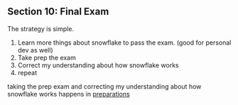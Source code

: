 ## Section 10: Final Exam

The strategy is simple.

1. Learn more things about snowflake to pass the exam. (good for personal dev as well)
1. Take prep the exam
1. Correct my understanding about how snowflake works
1. repeat

taking the prep exam and correcting my understanding about how snowflake works happens in [preparations](preparations/README.md)
